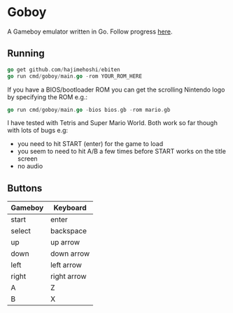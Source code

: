 # Goboy

A Gameboy emulator written in Go. Follow progress [here](https://tmjohnson.co.uk/tags/goboy/).

## Running

```go
go get github.com/hajimehoshi/ebiten
go run cmd/goboy/main.go -rom YOUR_ROM_HERE
```

If you have a BIOS/bootloader ROM you can get the scrolling Nintendo logo by specifying the ROM e.g.:

```go
go run cmd/goboy/main.go -bios bios.gb -rom mario.gb
```

I have tested with Tetris and Super Mario World. Both work so far though with lots of bugs e.g:
- you need to hit START (enter) for the game to load
- you seem to need to hit A/B a few times before START works on the title screen
- no audio

## Buttons

|Gameboy|Keyboard|
|---|---|
|start|enter|
|select|backspace|
|up|up arrow|
|down|down arrow|
|left|left arrow|
|right|right arrow|
|A|Z|
|B|X|
